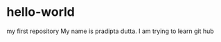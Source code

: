 hello-world
===========

my first repository
My name is pradipta dutta.
I am trying to learn git hub
